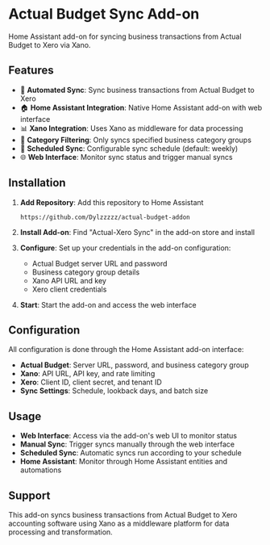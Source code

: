 # Actual Budget Sync Add-on

Home Assistant add-on for syncing business transactions from Actual Budget to Xero via Xano.

## Features

- 🔄 **Automated Sync**: Sync business transactions from Actual Budget to Xero
- 🏠 **Home Assistant Integration**: Native Home Assistant add-on with web interface
- 📊 **Xano Integration**: Uses Xano as middleware for data processing
- 🎯 **Category Filtering**: Only syncs specified business category groups
- 📅 **Scheduled Sync**: Configurable sync schedule (default: weekly)
- 🌐 **Web Interface**: Monitor sync status and trigger manual syncs

## Installation

1. **Add Repository**: Add this repository to Home Assistant
   ```
   https://github.com/Dylzzzzz/actual-budget-addon
   ```

2. **Install Add-on**: Find "Actual-Xero Sync" in the add-on store and install

3. **Configure**: Set up your credentials in the add-on configuration:
   - Actual Budget server URL and password
   - Business category group details
   - Xano API URL and key
   - Xero client credentials

4. **Start**: Start the add-on and access the web interface

## Configuration

All configuration is done through the Home Assistant add-on interface:

- **Actual Budget**: Server URL, password, and business category group
- **Xano**: API URL, API key, and rate limiting
- **Xero**: Client ID, client secret, and tenant ID
- **Sync Settings**: Schedule, lookback days, and batch size

## Usage

- **Web Interface**: Access via the add-on's web UI to monitor status
- **Manual Sync**: Trigger syncs manually through the web interface
- **Scheduled Sync**: Automatic syncs run according to your schedule
- **Home Assistant**: Monitor through Home Assistant entities and automations

## Support

This add-on syncs business transactions from Actual Budget to Xero accounting software using Xano as a middleware platform for data processing and transformation.